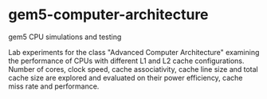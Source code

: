 # gem5-computer-architecture
gem5 CPU simulations and testing 


Lab experiments for the class "Advanced Computer Architecture" examining the performance of CPUs with different L1 and L2 cache configurations. Number of cores, clock speed, cache associativity, cache line size and total cache size are explored and evaluated on their power efficiency, cache miss rate and performance.

